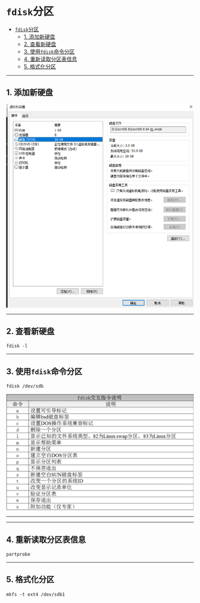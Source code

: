 # `fdisk`分区

- [`fdisk`分区](#fdisk分区)
  - [1. 添加新硬盘](#1-添加新硬盘)
  - [2. 查看新硬盘](#2-查看新硬盘)
  - [3. 使用`fdisk`命令分区](#3-使用fdisk命令分区)
  - [4. 重新读取分区表信息](#4-重新读取分区表信息)
  - [5. 格式化分区](#5-格式化分区)

---

## 1. 添加新硬盘

![添加新硬盘](images/2023-08-19-10-00-43.png)

---

## 2. 查看新硬盘

```Linux
fdisk -l
```

---

## 3. 使用`fdisk`命令分区

```Linux
fdisk /dev/sdb
```

![使用`fdisk`命令分区](images/2023-08-19-10-07-17.png)

---

---

## 4. 重新读取分区表信息

```Linux
partprobe 
```

---

## 5. 格式化分区

```Linux
mkfs -t ext4 /dev/sdb1
```
